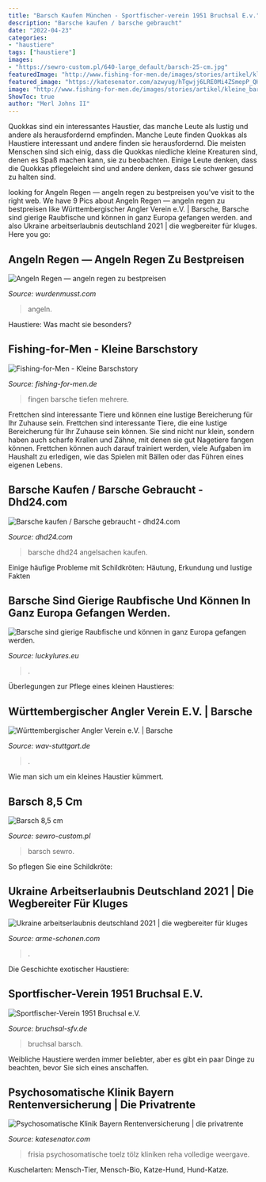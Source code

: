 ```yaml
---
title: "Barsch Kaufen München - Sportfischer-verein 1951 Bruchsal E.v."
description: "Barsche kaufen / barsche gebraucht"
date: "2022-04-23"
categories:
- "haustiere"
tags: ["haustiere"]
images:
- "https://sewro-custom.pl/640-large_default/barsch-25-cm.jpg"
featuredImage: "http://www.fishing-for-men.de/images/stories/artikel/kleine_barschstory/bild006.jpg"
featured_image: "https://katesenator.com/azwyug/hTgwjj6LRE0Mi4ZSmepP_QHaE7.jpg"
image: "http://www.fishing-for-men.de/images/stories/artikel/kleine_barschstory/bild006.jpg"
ShowToc: true
author: "Merl Johns II"
---
```



Quokkas sind ein interessantes Haustier, das manche Leute als lustig und andere als herausfordernd empfinden.
Manche Leute finden Quokkas als Haustiere interessant und andere finden sie herausfordernd. Die meisten Menschen sind sich einig, dass die Quokkas niedliche kleine Kreaturen sind, denen es Spaß machen kann, sie zu beobachten. Einige Leute denken, dass die Quokkas pflegeleicht sind und andere denken, dass sie schwer gesund zu halten sind.

	

		
looking for Angeln Regen — angeln regen zu bestpreisen you've visit to the right web. We have 9 Pics about Angeln Regen — angeln regen zu bestpreisen like Württembergischer Angler Verein e.V. | Barsche, Barsche sind gierige Raubfische und können in ganz Europa gefangen werden. and also Ukraine arbeitserlaubnis deutschland 2021 | die wegbereiter für kluges. Here you go:
		
    
## Angeln Regen — Angeln Regen Zu Bestpreisen

<img loading=lazy src="https://wurdenmusst.com/utmz/exCxaRMgqTA_Ki7PRSaAKAHaFj.jpg" onerror="this.onerror=null;this.src='https://tse4.mm.bing.net/th?id=OIP.0BzXWRqVnp2GAp000RE4ygAAAA&amp;pid=15.1';" alt="Angeln Regen — angeln regen zu bestpreisen">

_Source: wurdenmusst.com_

>angeln. 

	

Haustiere: Was macht sie besonders?

    
## Fishing-for-Men - Kleine Barschstory

<img loading=lazy src="http://www.fishing-for-men.de/images/stories/artikel/kleine_barschstory/bild006.jpg" onerror="this.onerror=null;this.src='https://tse2.mm.bing.net/th?id=OIP.9qHyOBpdZkW-4OvuiLO73wHaJ4&amp;pid=15.1';" alt="Fishing-for-Men - Kleine Barschstory">

_Source: fishing-for-men.de_

>fingen barsche tiefen mehrere. 

	

Frettchen sind interessante Tiere und können eine lustige Bereicherung für Ihr Zuhause sein.
Frettchen sind interessante Tiere, die eine lustige Bereicherung für Ihr Zuhause sein können. Sie sind nicht nur klein, sondern haben auch scharfe Krallen und Zähne, mit denen sie gut Nagetiere fangen können. Frettchen können auch darauf trainiert werden, viele Aufgaben im Haushalt zu erledigen, wie das Spielen mit Bällen oder das Führen eines eigenen Lebens.

    
## Barsche Kaufen / Barsche Gebraucht - Dhd24.com

<img loading=lazy src="https://pic8.qimage.de/18/08/02/225020818.jpg" onerror="this.onerror=null;this.src='https://tse2.mm.bing.net/th?id=OIP.9JnUNgYaLT8y6aN5p3iZswHaNJ&amp;pid=15.1';" alt="Barsche kaufen / Barsche gebraucht - dhd24.com">

_Source: dhd24.com_

>barsche dhd24 angelsachen kaufen. 

	

Einige häufige Probleme mit Schildkröten: Häutung, Erkundung und lustige Fakten

    
## Barsche Sind Gierige Raubfische Und Können In Ganz Europa Gefangen Werden.

<img loading=lazy src="https://www.luckylures.eu/images/ZielfischeBarsch/Barsch_50cm_Saarland.jpg" onerror="this.onerror=null;this.src='https://tse3.mm.bing.net/th?id=OIP.xfryQ7R8PEozwtLxsEm6VAHaE9&amp;pid=15.1';" alt="Barsche sind gierige Raubfische und können in ganz Europa gefangen werden.">

_Source: luckylures.eu_

>. 

	

Überlegungen zur Pflege eines kleinen Haustieres:

    
## Württembergischer Angler Verein E.V. | Barsche

<img loading=lazy src="http://www.wav-stuttgart.de/imageNorm/034_Barsch.jpg" onerror="this.onerror=null;this.src='https://tse2.mm.bing.net/th?id=OIP.1OhaaOnbapip29fbzUp-MAHaE8&amp;pid=15.1';" alt="Württembergischer Angler Verein e.V. | Barsche">

_Source: wav-stuttgart.de_

>. 

	

Wie man sich um ein kleines Haustier kümmert.

    
## Barsch 8,5 Cm

<img loading=lazy src="https://sewro-custom.pl/640-large_default/barsch-25-cm.jpg" onerror="this.onerror=null;this.src='https://tse1.mm.bing.net/th?id=OIP.2ezbvTbCFggJjkKIfyj3ZwHaHa&amp;pid=15.1';" alt="Barsch 8,5 cm">

_Source: sewro-custom.pl_

>barsch sewro. 

	

So pflegen Sie eine Schildkröte:

    
## Ukraine Arbeitserlaubnis Deutschland 2021 | Die Wegbereiter Für Kluges

<img loading=lazy src="https://arme-schonen.com/cikl/aH-bNg9v3apj3PqadDTY2AHaHP.jpg" onerror="this.onerror=null;this.src='https://tse4.mm.bing.net/th?id=OIP.7Z9YmKfm64qyp44H_B8EtwAAAA&amp;pid=15.1';" alt="Ukraine arbeitserlaubnis deutschland 2021 | die wegbereiter für kluges">

_Source: arme-schonen.com_

>. 

	

Die Geschichte exotischer Haustiere:

    
## Sportfischer-Verein 1951 Bruchsal E.V.

<img loading=lazy src="http://www.bruchsal-sfv.de/gfx/barsch.gif" onerror="this.onerror=null;this.src='https://tse2.mm.bing.net/th?id=OIP.T5VrTNIqs2ywlUcuYpW_wAHaDY&amp;pid=15.1';" alt="Sportfischer-Verein 1951 Bruchsal e.V.">

_Source: bruchsal-sfv.de_

>bruchsal barsch. 

	

Weibliche Haustiere werden immer beliebter, aber es gibt ein paar Dinge zu beachten, bevor Sie sich eines anschaffen.

    
## Psychosomatische Klinik Bayern Rentenversicherung | Die Privatrente

<img loading=lazy src="https://katesenator.com/azwyug/hTgwjj6LRE0Mi4ZSmepP_QHaE7.jpg" onerror="this.onerror=null;this.src='https://tse4.mm.bing.net/th?id=OIP.zNHuAAJ3jlGv2Yi4Cp86NAAAAA&amp;pid=15.1';" alt="Psychosomatische Klinik Bayern Rentenversicherung | die privatrente">

_Source: katesenator.com_

>frisia psychosomatische toelz tölz kliniken reha volledige weergave. 

	

Kuschelarten: Mensch-Tier, Mensch-Bio, Katze-Hund, Hund-Katze.

